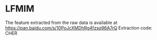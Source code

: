 # LFMIM

The feature extracted from the raw data is available at https://pan.baidu.com/s/10PoJcXMDhRg4fzsq96A7rQ
Extraction code: CHER

